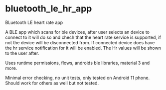 # bluetooth_le_hr_app
BLuetooth LE heart rate app

A BLE app which scans for ble devices, after user selects an device to connect to it will do so and chech that the heart rate service is supported,
if not the device will be disconnected from. If connected device does have the hr service notification for it will be enabled. The Hr values will be shown to the user after.

Uses runtime permissions, flows, androids ble libraries, material 3 and more.

Minimal error checking, no unit tests, only tested on Android 11 phone. Should work for others as well but not tested.
